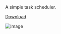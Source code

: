 A simple task scheduler.

[Download](https://github.com/NN---/Plan/releases)

![image](https://user-images.githubusercontent.com/580536/149658122-eb8a56f3-16eb-415b-a007-afc0527e0e80.png)
